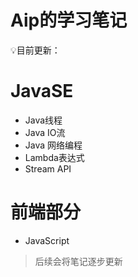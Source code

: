 # Aip的学习笔记

:bulb:目前更新：

# JavaSE

- Java线程
- Java IO流
- Java 网络编程
- Lambda表达式
- Stream API



# 前端部分

- JavaScript



> 后续会将笔记逐步更新

